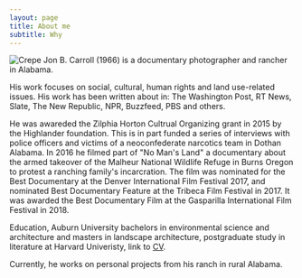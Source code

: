 ```yaml
---
layout: page
title: About me
subtitle: Why 
---
```

![Crepe](https://s3-media3.fl.yelpcdn.com/bphoto/cQ1Yoa75m2yUFFbY2xwuqw/348s.jpg) Jon B. Carroll (1966) is a documentary photographer and rancher in Alabama.

His work focuses on social, cultural, human rights and land use-related issues. His work has been written about in: The Washington Post, RT News, Slate, The New Republic, NPR, Buzzfeed, PBS and others.

He was awareded the Zilphia Horton Cultrual Organizing grant in 2015 by the Highlander foundation. This is in part funded a series of interviews with police officers and victims of a neoconfederate narcotics team in Dothan Alabama.  In 2016 he filmed  part of "No Man's Land" a documentary about the armed takeover of the Malheur National Wildlife Refuge in Burns Oregon to protest a ranching family's incarcration. The film was nominated for the Best Documentary at the Denver International Film Festival 2017, and nominated Best Documentary Feature at the Tribeca Film Festival in 2017. It was awarded the Best Documentary Film at the Gasparilla International Film Festival in 2018.

Education, Auburn University bachelors in environmental science and architecture and masters in landscape architecture, postgraduate study in literature at Harvard Univeristy, link to [CV](http://en.wikipedia.org). 
   

Currently, he works on personal projects from his ranch in rural Alabama.


